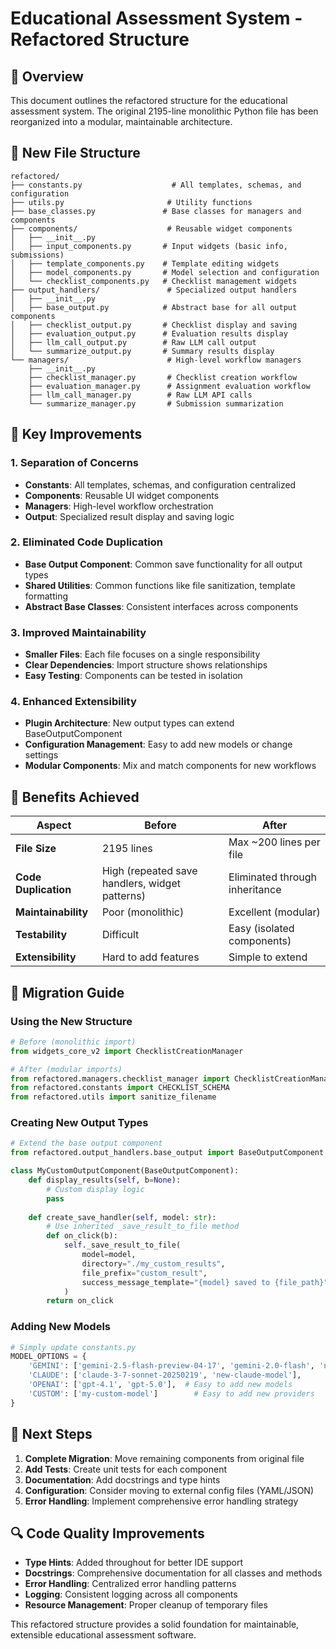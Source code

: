 # Educational Assessment System - Refactored Structure

## 🎯 Overview

This document outlines the refactored structure for the educational assessment system. The original 2195-line monolithic Python file has been reorganized into a modular, maintainable architecture.

## 📁 New File Structure

```
refactored/
├── constants.py                    # All templates, schemas, and configuration
├── utils.py                       # Utility functions
├── base_classes.py               # Base classes for managers and components
├── components/                    # Reusable widget components
│   ├── __init__.py
│   ├── input_components.py       # Input widgets (basic info, submissions)
│   ├── template_components.py    # Template editing widgets
│   ├── model_components.py       # Model selection and configuration
│   └── checklist_components.py   # Checklist management widgets
├── output_handlers/               # Specialized output handlers
│   ├── __init__.py
│   ├── base_output.py            # Abstract base for all output components
│   ├── checklist_output.py       # Checklist display and saving
│   ├── evaluation_output.py      # Evaluation results display
│   ├── llm_call_output.py        # Raw LLM call output
│   └── summarize_output.py       # Summary results display
└── managers/                      # High-level workflow managers
    ├── __init__.py
    ├── checklist_manager.py       # Checklist creation workflow
    ├── evaluation_manager.py      # Assignment evaluation workflow
    ├── llm_call_manager.py        # Raw LLM API calls
    └── summarize_manager.py       # Submission summarization
```

## 🔧 Key Improvements

### 1. **Separation of Concerns**
- **Constants**: All templates, schemas, and configuration centralized
- **Components**: Reusable UI widget components
- **Managers**: High-level workflow orchestration
- **Output**: Specialized result display and saving logic

### 2. **Eliminated Code Duplication**
- **Base Output Component**: Common save functionality for all output types
- **Shared Utilities**: Common functions like file sanitization, template formatting
- **Abstract Base Classes**: Consistent interfaces across components

### 3. **Improved Maintainability**
- **Smaller Files**: Each file focuses on a single responsibility
- **Clear Dependencies**: Import structure shows relationships
- **Easy Testing**: Components can be tested in isolation

### 4. **Enhanced Extensibility**
- **Plugin Architecture**: New output types can extend BaseOutputComponent
- **Configuration Management**: Easy to add new models or change settings
- **Modular Components**: Mix and match components for new workflows

## 🚀 Benefits Achieved

| Aspect | Before | After |
|--------|--------|-------|
| **File Size** | 2195 lines | Max ~200 lines per file |
| **Code Duplication** | High (repeated save handlers, widget patterns) | Eliminated through inheritance |
| **Maintainability** | Poor (monolithic) | Excellent (modular) |
| **Testability** | Difficult | Easy (isolated components) |
| **Extensibility** | Hard to add features | Simple to extend |

## 📝 Migration Guide

### Using the New Structure

```python
# Before (monolithic import)
from widgets_core_v2 import ChecklistCreationManager

# After (modular imports)
from refactored.managers.checklist_manager import ChecklistCreationManager
from refactored.constants import CHECKLIST_SCHEMA
from refactored.utils import sanitize_filename
```

### Creating New Output Types

```python
# Extend the base output component
from refactored.output_handlers.base_output import BaseOutputComponent

class MyCustomOutputComponent(BaseOutputComponent):
    def display_results(self, b=None):
        # Custom display logic
        pass
        
    def create_save_handler(self, model: str):
        # Use inherited _save_result_to_file method
        def on_click(b):
            self._save_result_to_file(
                model=model,
                directory="./my_custom_results",
                file_prefix="custom_result",
                success_message_template="{model} saved to {file_path}"
            )
        return on_click
```

### Adding New Models

```python
# Simply update constants.py
MODEL_OPTIONS = {
    'GEMINI': ['gemini-2.5-flash-preview-04-17', 'gemini-2.0-flash', 'new-gemini-model'],
    'CLAUDE': ['claude-3-7-sonnet-20250219', 'new-claude-model'],
    'OPENAI': ['gpt-4.1', 'gpt-5.0'],  # Easy to add new models
    'CUSTOM': ['my-custom-model']        # Easy to add new providers
}
```

## 🎯 Next Steps

1. **Complete Migration**: Move remaining components from original file
2. **Add Tests**: Create unit tests for each component
3. **Documentation**: Add docstrings and type hints
4. **Configuration**: Consider moving to external config files (YAML/JSON)
5. **Error Handling**: Implement comprehensive error handling strategy

## 🔍 Code Quality Improvements

- **Type Hints**: Added throughout for better IDE support
- **Docstrings**: Comprehensive documentation for all classes and methods
- **Error Handling**: Centralized error handling patterns
- **Logging**: Consistent logging across all components
- **Resource Management**: Proper cleanup of temporary files

This refactored structure provides a solid foundation for maintainable, extensible educational assessment software.
